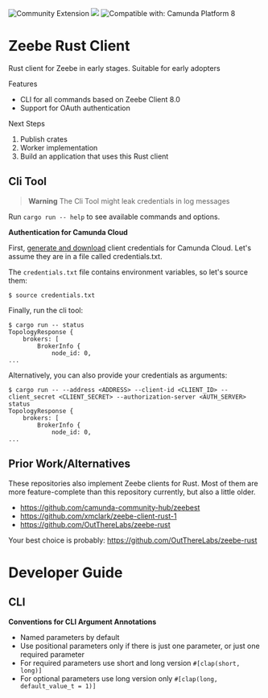 
![Community Extension](https://img.shields.io/badge/Community%20Extension-An%20open%20source%20community%20maintained%20project-FF4700)
[![](https://img.shields.io/badge/Lifecycle-Proof%20of%20Concept-blueviolet)](https://github.com/Camunda-Community-Hub/community/blob/main/extension-lifecycle.md#proof-of-concept-)
![Compatible with: Camunda Platform 8](https://img.shields.io/badge/Compatible%20with-Camunda%20Platform%208-0072Ce)


# Zeebe Rust Client
Rust client for Zeebe in early stages. Suitable for early adopters

Features
* CLI for all commands based on Zeebe Client 8.0
* Support for OAuth authentication

Next Steps
1. Publish crates
2. Worker implementation
3. Build an application that uses this Rust client

## Cli Tool

> **Warning**
> The Cli Tool might leak credentials in log messages

Run `cargo run -- help` to see available commands and options.

**Authentication for Camunda Cloud**

First, [generate and download](https://docs.camunda.io/docs/next/components/console/manage-clusters/manage-api-clients/) client credentials for Camunda Cloud. Let's assume they are in a file called credentials.txt.

The `credentials.txt` file contains environment variables, so let's source them:
```shell
$ source credentials.txt
```

Finally, run the cli tool: 

```shell
$ cargo run -- status
TopologyResponse {
    brokers: [
        BrokerInfo {
            node_id: 0,
...
```

Alternatively, you can also provide your credentials as arguments:

```shell
$ cargo run -- --address <ADDRESS> --client-id <CLIENT_ID> --client_secret <CLIENT_SECRET> --authorization-server <AUTH_SERVER> status 
TopologyResponse {
    brokers: [
        BrokerInfo {
            node_id: 0,
...
```

## Prior Work/Alternatives

These repositories also implement Zeebe clients for Rust. Most of them are more feature-complete than this repository currently, but also a little older.
* https://github.com/camunda-community-hub/zeebest
* https://github.com/xmclark/zeebe-client-rust-1
* https://github.com/OutThereLabs/zeebe-rust

Your best choice is probably: https://github.com/OutThereLabs/zeebe-rust

# Developer Guide

## CLI

**Conventions for CLI Argument Annotations**
* Named parameters by default
* Use positional parameters only if there is just one parameter, or just one required parameter
* For required parameters use short and long version `#[clap(short, long)]`
* For optional parameters use long version only `#[clap(long, default_value_t = 1)]`
